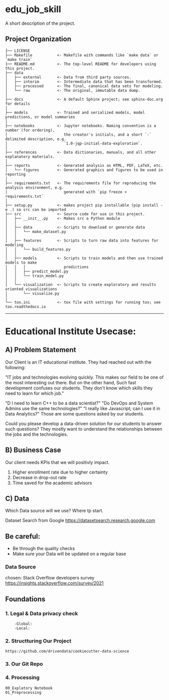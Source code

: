 edu_job_skill
==============================

A short description of the project.

Project Organization
------------

    ├── LICENSE
    ├── Makefile           <- Makefile with commands like `make data` or `make train`
    ├── README.md          <- The top-level README for developers using this project.
    ├── data
    │   ├── external       <- Data from third party sources.
    │   ├── interim        <- Intermediate data that has been transformed.
    │   ├── processed      <- The final, canonical data sets for modeling.
    │   └── raw            <- The original, immutable data dump.
    │
    ├── docs               <- A default Sphinx project; see sphinx-doc.org for details
    │
    ├── models             <- Trained and serialized models, model predictions, or model summaries
    │
    ├── notebooks          <- Jupyter notebooks. Naming convention is a number (for ordering),
    │                         the creator's initials, and a short `-` delimited description, e.g.
    │                         `1.0-jqp-initial-data-exploration`.
    │
    ├── references         <- Data dictionaries, manuals, and all other explanatory materials.
    │
    ├── reports            <- Generated analysis as HTML, PDF, LaTeX, etc.
    │   └── figures        <- Generated graphics and figures to be used in reporting
    │
    ├── requirements.txt   <- The requirements file for reproducing the analysis environment, e.g.
    │                         generated with `pip freeze > requirements.txt`
    │
    ├── setup.py           <- makes project pip installable (pip install -e .) so src can be imported
    ├── src                <- Source code for use in this project.
    │   ├── __init__.py    <- Makes src a Python module
    │   │
    │   ├── data           <- Scripts to download or generate data
    │   │   └── make_dataset.py
    │   │
    │   ├── features       <- Scripts to turn raw data into features for modeling
    │   │   └── build_features.py
    │   │
    │   ├── models         <- Scripts to train models and then use trained models to make
    │   │   │                 predictions
    │   │   ├── predict_model.py
    │   │   └── train_model.py
    │   │
    │   └── visualization  <- Scripts to create exploratory and results oriented visualizations
    │       └── visualize.py
    │
    └── tox.ini            <- tox file with settings for running tox; see tox.readthedocs.io


--------

# Educational Institute Usecase:

## A) Problem Statement

Our Client is an IT educational institute. They had reached out with the following:

"IT jobs and technologies evolving quickly. This makes our field to be one of the most interesting out there.
But on the other hand, Such fast development confuses our students. They don't know which skills they need to learn for which job."

"D I need to learn C++ to be a data scientist?" "Do DevOps and System Admins use the same technologies?"
"I really like Javascript; can I use it in Data Analytics?"
Those are some questions asked by our students.

Could you please develop a data-driven solution for our students to answer such questions? They mostly want to understand the relationships between the jobs and the technologies.


## B) Business Case

Our client needs KPIs that we will positivly impact.

 1. Higher enrollment rate due to higher certainty
 2. Decrease in drop-out rate
 3. Time saved for the academic advisors


## C) Data

Which Data source will we use? Where tp start.

Dataset Search from Google
https://datasetsearch.research.google.com


## Be careful:

- Be through the quality checks
- Make sure your Data will be updated on a regular base


### Data Source 

chosen: Stack Overflow developers survey
https://insights.stackoverflow.com/survey/2021



## Foundations

 ### 1. Legal & Data privacy check
		-Global:
		-Local:


 ### 2. Structturing Our Project
	https://github.com/drivendata/cookiecutter-data-science


 ### 3. Our Git Repo


 ### 4. Processing

	00_Explatory Notebook
	01_Preprocessing

